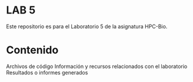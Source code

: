 # LAB 5
Este repositorio es para el Laboratorio 5 de la asignatura HPC-Bio.

# Contenido
Archivos de código
Información y recursos relacionados con el laboratorio
Resultados o informes generados
